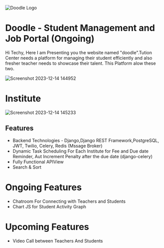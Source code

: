 
![Doodle Logo](https://github.com/THOUSI731/Doodle-Backend/assets/119723781/7fae483a-8fe3-4dba-9f4b-92edd46d50dc)

# Doodle - Student Management and Job Portal (Ongoing)

Hi Techy,
Here I am Presenting you the website named "doodle".Tution Center needs a platform for managing their student efficiently and also fresher teacher needs to showcase their talent. This Platform alow these two.



![Screenshot 2023-12-14 144952](https://github.com/THOUSI731/Doodle-Backend/assets/119723781/089438b7-c745-4d98-bb26-dd610051a5a8)

# Institute
![Screenshot 2023-12-14 145233](https://github.com/THOUSI731/Doodle-Backend/assets/119723781/bbf9ff79-e3f5-4d88-9cc0-535ec31c1e39)



## Features
- Backend Technologies - Django,Django REST Framework,PostgreSQL, JWT, Twilio, Celery, Redis (Mssage Broker)
- Dynamic Task Scheduling For Each Institute for Fee and Due date Reminder, Aut Increment Penalty after the due date (django-celery)
- Fully Functional APIView
- Search & Sort
# Ongoing Features
- Chatroom For Connecting with Teachers and Students
- Chart JS for Student Activity Graph
# Upcoming Features
- Video Call between Teachers And Students

